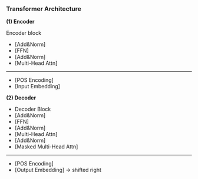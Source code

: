 ### Transformer Architecture

**(1) Encoder**

Encoder block
- [Add&Norm]
- [FFN]
- [Add&Norm]
- [Multi-Head Attn]
---
- [POS Encoding]
- [Input Embedding]



**(2) Decoder**
- Decoder Block
- [Add&Norm]
- [FFN]
- [Add&Norm]
- [Multi-Head Attn]
- [Add&Norm]
- [Masked Multi-Head Attn]
---
- [POS Encoding]
- [Output Embedding] -> shifted right
